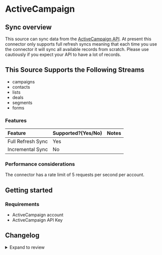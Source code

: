 # ActiveCampaign

## Sync overview

This source can sync data from the [ActiveCampaign API](https://developers.activecampaign.com/reference/overview). At present this connector only supports full refresh syncs meaning that each time you use the connector it will sync all available records from scratch. Please use cautiously if you expect your API to have a lot of records.

## This Source Supports the Following Streams

- campaigns
- contacts
- lists
- deals
- segments
- forms

### Features

| Feature           | Supported?\(Yes/No\) | Notes |
| :---------------- | :------------------- | :---- |
| Full Refresh Sync | Yes                  |       |
| Incremental Sync  | No                   |       |

### Performance considerations

The connector has a rate limit of 5 requests per second per account.

## Getting started

### Requirements

- ActiveCampaign account
- ActiveCampaign API Key

## Changelog

<details>
  <summary>Expand to review</summary>

| Version | Date       | Pull Request                                             | Subject        |
| :------ | :--------- | :------------------------------------------------------- | :------------- |
| 0.2.10 | 2025-04-19 | [58273](https://github.com/airbytehq/airbyte/pull/58273) | Update dependencies |
| 0.2.9 | 2025-04-12 | [57654](https://github.com/airbytehq/airbyte/pull/57654) | Update dependencies |
| 0.2.8 | 2025-04-05 | [57168](https://github.com/airbytehq/airbyte/pull/57168) | Update dependencies |
| 0.2.7 | 2025-03-29 | [56626](https://github.com/airbytehq/airbyte/pull/56626) | Update dependencies |
| 0.2.6 | 2025-03-22 | [56092](https://github.com/airbytehq/airbyte/pull/56092) | Update dependencies |
| 0.2.5 | 2025-03-08 | [55357](https://github.com/airbytehq/airbyte/pull/55357) | Update dependencies |
| 0.2.4 | 2025-03-01 | [54855](https://github.com/airbytehq/airbyte/pull/54855) | Update dependencies |
| 0.2.3 | 2025-02-22 | [54227](https://github.com/airbytehq/airbyte/pull/54227) | Update dependencies |
| 0.2.2 | 2025-02-15 | [47196](https://github.com/airbytehq/airbyte/pull/47196) | Update dependencies |
| 0.2.1 | 2024-08-16 | [44196](https://github.com/airbytehq/airbyte/pull/44196) | Bump source-declarative-manifest version |
| 0.2.0 | 2024-08-02 | [42987](https://github.com/airbytehq/airbyte/pull/42987) | Refactor connector to manifest-only format |
| 0.1.11 | 2024-07-27 | [42677](https://github.com/airbytehq/airbyte/pull/42677) | Update dependencies |
| 0.1.10 | 2024-07-20 | [42337](https://github.com/airbytehq/airbyte/pull/42337) | Update dependencies |
| 0.1.9 | 2024-07-13 | [41702](https://github.com/airbytehq/airbyte/pull/41702) | Update dependencies |
| 0.1.8 | 2024-07-10 | [41577](https://github.com/airbytehq/airbyte/pull/41577) | Update dependencies |
| 0.1.7 | 2024-07-10 | [41326](https://github.com/airbytehq/airbyte/pull/41326) | Update dependencies |
| 0.1.6 | 2024-07-06 | [40873](https://github.com/airbytehq/airbyte/pull/40873) | Update dependencies |
| 0.1.5 | 2024-06-27 | [38224](https://github.com/airbytehq/airbyte/pull/38224) | Make connector compatable with the builder |
| 0.1.4 | 2024-06-25 | [40327](https://github.com/airbytehq/airbyte/pull/40327) | Update dependencies |
| 0.1.3 | 2024-06-22 | [40046](https://github.com/airbytehq/airbyte/pull/40046) | Update dependencies |
| 0.1.2 | 2024-06-04 | [38989](https://github.com/airbytehq/airbyte/pull/38989) | [autopull] Upgrade base image to v1.2.1 |
| 0.1.1 | 2024-05-21 | [38511](https://github.com/airbytehq/airbyte/pull/38511) | [autopull] base image + poetry + up_to_date |
| 0.1.0 | 2022-10-25 | [18335](https://github.com/airbytehq/airbyte/pull/18335) | Initial commit |

</details>
